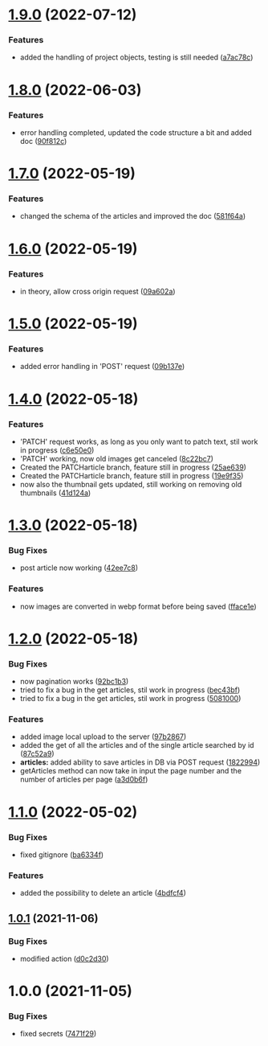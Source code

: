 # [1.9.0](https://github.com/STB1019/ieeesb-backend/compare/v1.8.0...v1.9.0) (2022-07-12)


### Features

* added the handling of project objects, testing is still needed ([a7ac78c](https://github.com/STB1019/ieeesb-backend/commit/a7ac78cd92fba8d64b4159d0ed2600f85063acfc))

# [1.8.0](https://github.com/STB1019/ieeesb-backend/compare/v1.7.0...v1.8.0) (2022-06-03)


### Features

* error handling completed, updated the code structure a bit and added doc ([90f812c](https://github.com/STB1019/ieeesb-backend/commit/90f812cd8283261585c3fcd52734dbe132e1e6e5))

# [1.7.0](https://github.com/STB1019/ieeesb-backend/compare/v1.6.0...v1.7.0) (2022-05-19)


### Features

* changed the schema of the articles and improved the doc ([581f64a](https://github.com/STB1019/ieeesb-backend/commit/581f64acfa8e2472c42cb56f9ab4455333053e09))

# [1.6.0](https://github.com/STB1019/ieeesb-backend/compare/v1.5.0...v1.6.0) (2022-05-19)


### Features

* in theory, allow cross origin request ([09a602a](https://github.com/STB1019/ieeesb-backend/commit/09a602a6677d1cd5f5658734e72e73f45af669f6))

# [1.5.0](https://github.com/STB1019/ieeesb-backend/compare/v1.4.0...v1.5.0) (2022-05-19)


### Features

* added error handling in 'POST' request ([09b137e](https://github.com/STB1019/ieeesb-backend/commit/09b137e6aabd5ff3336b7d52d9af9ab1689ad7d9))

# [1.4.0](https://github.com/STB1019/ieeesb-backend/compare/v1.3.0...v1.4.0) (2022-05-18)


### Features

* 'PATCH' request works, as long as you only want to patch text, stil work in progress ([c6e50e0](https://github.com/STB1019/ieeesb-backend/commit/c6e50e0a27a502c380cc8c0e0a3af1df723899cc))
* 'PATCH' working, now old images get canceled ([8c22bc7](https://github.com/STB1019/ieeesb-backend/commit/8c22bc7717b53ca316c8cc55bfb85b0957f6c738))
* Created the PATCHarticle branch, feature still in progress ([25ae639](https://github.com/STB1019/ieeesb-backend/commit/25ae6395a5b4553770379e294b3223c59ddd0003))
* Created the PATCHarticle branch, feature still in progress ([19e9f35](https://github.com/STB1019/ieeesb-backend/commit/19e9f354552243aaad642a9b947edd699e7576c6))
* now also the thumbnail gets updated, still working on removing old thumbnails ([41d124a](https://github.com/STB1019/ieeesb-backend/commit/41d124a23fb4e685718da70cc38fe32966ca71ba))

# [1.3.0](https://github.com/STB1019/ieeesb-backend/compare/v1.2.0...v1.3.0) (2022-05-18)


### Bug Fixes

* post article now working ([42ee7c8](https://github.com/STB1019/ieeesb-backend/commit/42ee7c839c5db3e2ae3af3051f17f6262c9d6b49))


### Features

* now images are converted in webp format before being saved ([fface1e](https://github.com/STB1019/ieeesb-backend/commit/fface1ea4ea81240a6f51cb90a804325253de1ff))

# [1.2.0](https://github.com/STB1019/ieeesb-backend/compare/v1.1.0...v1.2.0) (2022-05-18)


### Bug Fixes

* now pagination works ([92bc1b3](https://github.com/STB1019/ieeesb-backend/commit/92bc1b3b1627480ba2d0edc428abf26c165578b9))
* tried to fix a bug in the get articles, stil work in progress ([bec43bf](https://github.com/STB1019/ieeesb-backend/commit/bec43bf63f03e54b14d5ff5b4af68287733d6c63))
* tried to fix a bug in the get articles, stil work in progress ([5081000](https://github.com/STB1019/ieeesb-backend/commit/5081000295dcc9348da9eda7731c4b843e81394e))


### Features

* added image local upload to the server ([97b2867](https://github.com/STB1019/ieeesb-backend/commit/97b28679d9829e98d1eb6b9dca886bef3dda109d))
* added the get of all the articles and of the single article searched by id ([87c52a9](https://github.com/STB1019/ieeesb-backend/commit/87c52a9cae4f34a7a845d6515045b27b87ad7809))
* **articles:** added ability to save articles in DB via POST request ([1822994](https://github.com/STB1019/ieeesb-backend/commit/18229943f3d88246974070929cced9fefd4481cc))
* getArticles method can now take in input the page number and the number of articles per page ([a3d0b6f](https://github.com/STB1019/ieeesb-backend/commit/a3d0b6f5fa1df573e5ca3bee21e2ca0b6090f6ae))

# [1.1.0](https://github.com/STB1019/ieeesb-backend/compare/v1.0.1...v1.1.0) (2022-05-02)


### Bug Fixes

* fixed gitignore ([ba6334f](https://github.com/STB1019/ieeesb-backend/commit/ba6334f11ef03b740b58fa271f1ba7a288f55d5e))


### Features

* added the possibility to delete an article ([4bdfcf4](https://github.com/STB1019/ieeesb-backend/commit/4bdfcf45ea856a8c414fbf4d9d085c3aa1460947))

## [1.0.1](https://github.com/STB1019/ieeesb-backend/compare/v1.0.0...v1.0.1) (2021-11-06)


### Bug Fixes

* modified action ([d0c2d30](https://github.com/STB1019/ieeesb-backend/commit/d0c2d3076106645a26f1912c921e74924e39d89b))

# 1.0.0 (2021-11-05)


### Bug Fixes

* fixed secrets ([7471f29](https://github.com/STB1019/ieeesb-backend/commit/7471f29472af65cd7311daadd4d3e71daae40ce7))
